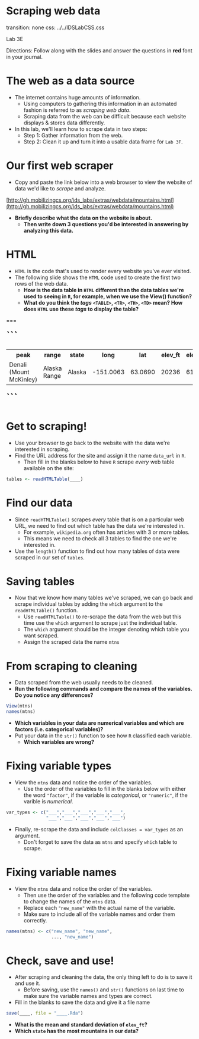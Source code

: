 Scraping web data
===
transition: none
css: ../../IDSLabCSS.css

Lab 3E

Directions: Follow along with the slides and answer the questions in **red** font in your journal.




The web as a data source
===

- The internet contains huge amounts of information.
  - Using computers to gathering this information in an automated fashion is referred to as _scraping web data_.
  - Scraping data from the web can be difficult because each website displays & stores data differently.
- In this lab, we'll learn how to scrape data in two steps:
  - Step 1: Gather information from the web.
  - Step 2: Clean it up and turn it into a usable data frame for `Lab 3F`.
  

Our first web scraper
===

- Copy and paste the link below into a web browser to view the website of data we'd like to _scrape_ and analyze.

[http://gh.mobilizingcs.org/ids_labs/extras/webdata/mountains.html](http://gh.mobilizingcs.org/ids_labs/extras/webdata/mountains.html)

- **Briefly describe what the data on the website is about.**
    - **Then write down 3 questions you'd be interested in answering by analyzing this data.**


HTML
===

- `HTML` is the code that's used to render every website you've ever visited.
- The following slide shows the `HTML` code used to create the first two rows of the web data.
    - **How is the data table in `HTML` different than the data tables we're used to seeing in `R`, for example, when we use the View() function?**
    - **What do you think the _tags_ `<TABLE>`, `<TR>`, `<TH>`, `<TD>` mean? How does `HTML` use these _tags_ to display the table?**
    

===

<font size = "6">
```
<TABLE>
  <TR>
    <TH>peak</TH>
    <TH>range</TH>
    <TH>state</TH>
    <TH>long</TH>
    <TH>lat</TH>
    <TH>elev_ft</TH>
    <TH>elev_m</TH>
    <TH>prominence_ft</TH>
    <TH>prominence_m</TH>
    <TH>rank</TH>
  </TR>
  <TR>
    <TD>Denali (Mount McKinley)</TD>
    <TD>Alaska Range</TD>
    <TD>Alaska</TD>
    <TD>-151.0063</TD>
    <TD>63.0690</TD>
    <TD>20236</TD>
    <TD>6168</TD>
    <TD>20174</TD>
    <TD>6149</TD>
    <TD>1</TD>
  </TR>
</TABLE>
```
</font>


Get to scraping!
===

- Use your browser to go back to the website with the data we're interested in scraping.
- Find the URL address for the site and assign it the name `data_url` in `R`.
    - Then fill in the blanks below to have `R` scrape _every_ web table available on the site:


```r
tables <- readHTMLTable(____)
```



Find our data
===

- Since `readHTMLTable()` scrapes _every_ table that is on a particular web URL, we need to find out which table has the data we're interested in.
    - For example, `wikipedia.org` often has articles with 3 or more tables.
    - This means we need to check all 3 tables to find the one we're interested in.
- Use the `length()` function to find out how many tables of data were scraped in our set of `tables`.


Saving tables
===

- Now that we know how many tables we've scraped, we can go back and scrape individual tables by adding the `which` argument to the `readHTMLTable()` function.
    - Use `readHTMLTable()` to re-scrape the data from the web but this time use the `which` argument to scrape just the individual table.
    - The `which` argument should be the integer denoting which table you want scraped.
    - Assign the scraped data the name `mtns`


From scraping to cleaning
===

- Data scraped from the web usually needs to be cleaned.
- **Run the following commands and compare the names of the variables. Do you notice any differences?**

```r
View(mtns)
names(mtns)
```
- **Which variables in your data are numerical variables and which are factors (i.e. categorical variables)?**
- Put your data in the `str()` function to see how `R` classified each variable.
    - **Which variables are wrong?**  

Fixing variable types
===

- View the `mtns` data and notice the order of the variables. 
    - Use the order of the variables to fill in the blanks below with either the word `"factor"`, if the variable is _categorical_, or `"numeric"`, if the varible is _numerical_.

```r
var_types <- c("___","___","___","___","___",
               "___","___","___","___","___")
```

- Finally, re-scrape the data and include `colClasses = var_types` as an argument.
    - Don't forget to save the data as `mtns` and specify `which` table to scrape.


Fixing variable names
===

- View the `mtns` data and notice the order of the variables.
    - Then use the order of the variables and the following code template to change the names of the `mtns` data.
    - Replace each `"new_name"` with the actual name of the variable. 
    - Make sure to include all of the variable names and order them correctly.

```r
names(mtns) <- c("new_name", "new_name",
                 ..., "new_name")
```



Check, save and use!
===

- After scraping and cleaning the data, the only thing left to do is to save it and use it.
    - Before saving, use the `names()` and `str()` functions on last time to make sure the variable names and types are correct.
- Fill in the blanks to save the data and give it a file name

```r
save(____, file = "____.Rda")
```

- **What is the mean and standard deviation of `elev_ft`?**
- **Which `state` has the most mountains in our data?**
